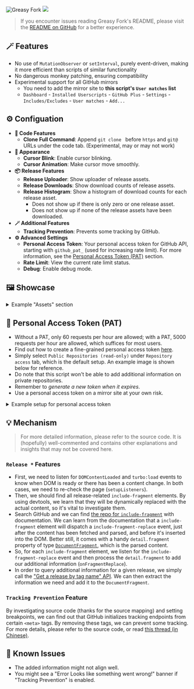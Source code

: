 ![Greasy Fork](https://img.shields.io/greasyfork/dt/510742) [![](https://img.shields.io/badge/Crazy%20Thur.-V%20me%2050-red?logo=kfc)](https://greasyfork.org/rails/active_storage/blobs/redirect/eyJfcmFpbHMiOnsibWVzc2FnZSI6IkJBaHBBaWZvIiwiZXhwIjpudWxsLCJwdXIiOiJibG9iX2lkIn19--10e04ed7ed56ae18d22cec6d675b34fd579cecab/wechat.jpeg?locale=zh-CN)

> If you encounter issues reading Greasy Fork's README, please visit the [README on GitHub](https://github.com/PRO-2684/gadgets/blob/main/github_plus/README.md) for a better experience.

## 🪄 Features

- No use of `MutationObserver` or `setInterval`, purely event-driven, making it more efficient than scripts of similar functionality
- No dangerous monkey patching, ensuring compatibility
- Experimental support for all GitHub mirrors
    - You need to add the mirror site to **this script's `User matches` list**
    - `Dashboard` - `Installed Userscripts` - `GitHub Plus` - `Settings` - `Includes/Excludes` - `User matches` - `Add...`

## ⚙️ Configuation

- **🔢 Code Features**
    - **Clone Full Command**: Append `git clone ` before `https` and `git@` URLs under the code tab. (Experimental, may or may not work)
- **🎨 Appearance**
    - **Cursor Blink**: Enable cursor blinking.
    - **Cursor Animation**: Make cursor move smoothly.
- **📦 Release Features**
    - **Release Uploader**: Show uploader of release assets.
    - **Release Downloads**: Show download counts of release assets.
    - **Release Histogram**: Show a histogram of download counts for each release asset.
        - Does not show up if there is only zero or one release asset.
        - Does not show up if none of the release assets have been downloaded.
- **🪄 Additional Features**
    - **Tracking Prevention**: Prevents some tracking by GitHub.
- **⚙️ Advanced Settings**
    - **Personal Access Token**: Your personal access token for GitHub API, starting with `github_pat_` (used for increasing rate limit). For more information, see the [Personal Access Token (PAT)](#-personal-access-token-pat) section.
    - **Rate Limit**: View the current rate limit status.
    - **Debug**: Enable debug mode.

## 🖼️ Showcase

<details><summary>
Example "Assets" section
</summary>

Example "Assets" section of [a release](https://github.com/microsoft/terminal/releases/tag/v1.22.2702.0) on GitHub, with `Release Downloads`, `Release Uploader` and `Release Histogram` enabled

![](./assets.jpg)

</details>

## 🔑 Personal Access Token (PAT)

- Without a PAT, only $60$ requests per hour are allowed; with a PAT, $5000$ requests per hour are allowed, which suffices for most users.
- Find out how to create a fine-grained personal access token [here](https://docs.github.com/en/authentication/keeping-your-account-and-data-secure/managing-your-personal-access-tokens#creating-a-fine-grained-personal-access-token).
- Simply select `Public Repositories (read-only)` under `Repository access` tab, which is the default setup. An example image is shown below for reference.
- Do note that this script won't be able to add additional information on private repositories.
- Remember to *generate a new token when it expires*.
- Use a personal access token on a mirror site at your own risk.

<details><summary>
Example setup for personal access token
</summary>

![](./token.jpeg)

</details>

## 💡 Mechanism

> For more detailed information, please refer to the source code. It is (hopefully) well-commented and contains other explanations and insights that may not be covered here.

### `Release *` Features

- First, we need to listen for `DOMContentLoaded` and `turbo:load` events to know when DOM is ready or there has been a content change. In both cases, we need to re-check the page (`setupListeners`).
- Then, we should find all release-related `include-fragment` elements. By using devtools, we learn that they will be dynamically replaced with the actual content, so it's vital to investigate them.
- Search GitHub and we can find [the repo for `include-fragment`](https://github.com/github/include-fragment-element/) with documentation. We can learn from the documentation that a `include-fragment` element will dispatch a `include-fragment-replace` event, just after the content has been fetched and parsed, and before it's inserted into the DOM. Better still, it comes with a handy `detail.fragment` property of type [`DocumentFragment`](https://developer.mozilla.org/en-US/docs/Web/API/DocumentFragment), which is the parsed content.
- So, for each `include-fragment` element, we listen for the `include-fragment-replace` event and then process the `detail.fragment` to add our additional information (`onFragmentReplace`).
- In order to query additional information for a given release, we simply call the ["Get a release by tag name" API](https://docs.github.com/en/rest/releases/releases?apiVersion=2022-11-28#get-a-release-by-tag-name). We can then extract the information we need and add it to the `DocumentFragment`.

### `Tracking Prevention` Feature

By investigating source code (thanks for the source mapping) and setting breakpoints, we can find out that GitHub initializes tracking endpoints from certain `<meta>` tags. By removing these tags, we can prevent some tracking. For more details, please refer to the source code, or read [this thread (in Chinese)](https://www.52pojie.cn/forum.php?mod=viewthread&tid=1969514).

## 🤔 Known Issues

- The added information might not align well.
- You might see a "Error Looks like something went wrong!" banner if "Tracking Prevention" is enabled.
